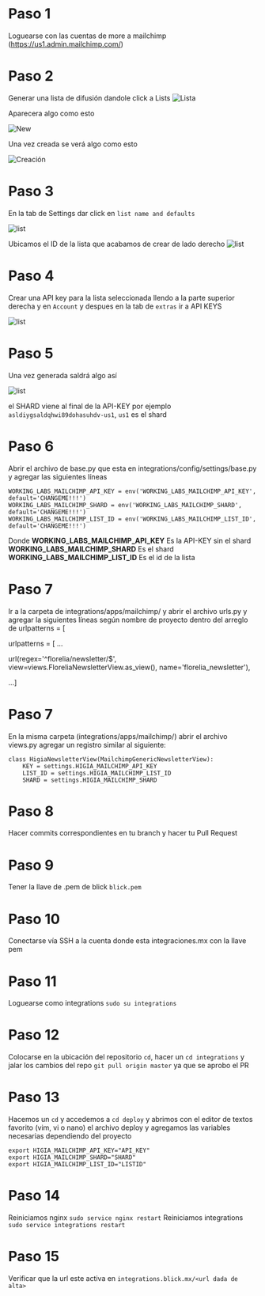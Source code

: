 # Paso 1
Loguearse con las cuentas de more a mailchimp (https://us1.admin.mailchimp.com/)

# Paso 2
Generar una lista de difusión dandole click a Lists
![Lista](http://www.clipular.com/c/5308738503442432.png?k=5ZepQeMbpyRGXTROaA_vRLagwCo)

Aparecera algo como esto

![New](http://www.clipular.com/c/5840796367716352.png?k=9Zi4CEqJRD83_Ryz4F_ZyjcBqC0)

Una vez creada se verá algo como esto

![Creación](http://www.clipular.com/c/6394703242330112.png?k=c_tIX7-7-8_tlfaRDld_63RfW28)

# Paso 3
En la tab de Settings dar click en `list name and defaults`

![list](http://www.clipular.com/c/4997629326131200.png?k=t5yfN_Uw8b99fsXMDQpbxuLVuS0)

Ubicamos el ID de la lista que acabamos de crear de lado derecho
![list](http://www.clipular.com/c/6620852086112256.png?k=-9BSA_a_HxTFP3iV7d3vC2rMVMQ)

# Paso 4
Crear una API key para la lista seleccionada llendo a la parte superior derecha y en `Account` y despues en la tab de `extras` ir a API KEYS

![list](http://www.clipular.com/c/5604048081518592.png?k=ruhyJadHEz05muLoIwdCLqI5SSg)

# Paso 5
Una vez generada saldrá algo así

![list](http://www.clipular.com/c/5811906807070720.png?k=65SRycSxJB-IWq1nn0cLj_a4nbk)

el SHARD viene al final de la API-KEY por ejemplo `asldiygsaldqhwi89dohasuhdv-us1`, `us1` es el shard

# Paso 6

Abrir el archivo de base.py que esta en integrations/config/settings/base.py y agregar las siguientes líneas

```
WORKING_LABS_MAILCHIMP_API_KEY = env('WORKING_LABS_MAILCHIMP_API_KEY', default='CHANGEME!!!')
WORKING_LABS_MAILCHIMP_SHARD = env('WORKING_LABS_MAILCHIMP_SHARD', default='CHANGEME!!!')
WORKING_LABS_MAILCHIMP_LIST_ID = env('WORKING_LABS_MAILCHIMP_LIST_ID', default='CHANGEME!!!')
```

Donde
**WORKING_LABS_MAILCHIMP_API_KEY** Es la API-KEY sin el shard
**WORKING_LABS_MAILCHIMP_SHARD** Es el shard
**WORKING_LABS_MAILCHIMP_LIST_ID** Es el id de la lista

# Paso 7
Ir a la carpeta de integrations/apps/mailchimp/ y abrir el archivo urls.py y agregar la siguientes líneas según nombre de proyecto dentro del arreglo de urlpatterns = [

urlpatterns = [
...


url(regex='^florelia/newsletter/$',
        view=views.FloreliaNewsletterView.as_view(),
        name='florelia_newsletter'),
        
        
...]

# Paso 7
En la misma carpeta (integrations/apps/mailchimp/) abrir el archivo views.py agregar un registro similar al siguiente:

```
class HigiaNewsletterView(MailchimpGenericNewsletterView):
    KEY = settings.HIGIA_MAILCHIMP_API_KEY
    LIST_ID = settings.HIGIA_MAILCHIMP_LIST_ID
    SHARD = settings.HIGIA_MAILCHIMP_SHARD
```

# Paso 8
Hacer commits correspondientes en tu branch y hacer tu Pull Request

# Paso 9
Tener la llave de .pem de blick `blick.pem`

# Paso 10
Conectarse vía SSH a la cuenta donde esta integraciones.mx con la llave pem

# Paso 11
Loguearse como integrations `sudo su integrations`

# Paso 12
Colocarse en la ubicación del repositorio `cd`, hacer un `cd integrations` y jalar los cambios del repo `git pull origin master` ya que se aprobo el PR

# Paso 13
Hacemos un `cd` y accedemos a `cd deploy` y abrimos con el editor de textos favorito (vim, vi o nano) el archivo deploy y agregamos las variables necesarias dependiendo del proyecto

```
export HIGIA_MAILCHIMP_API_KEY="API_KEY"
export HIGIA_MAILCHIMP_SHARD="SHARD"
export HIGIA_MAILCHIMP_LIST_ID="LISTID"
```

# Paso 14
Reiniciamos nginx `sudo service nginx restart`
Reiniciamos integrations `sudo service integrations restart`

# Paso 15
Verificar que la url este activa en `integrations.blick.mx/<url dada de alta>`


